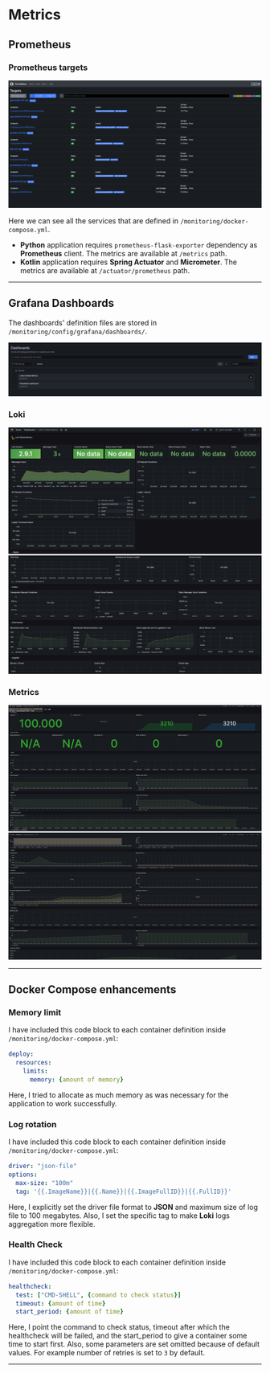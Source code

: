 # Metrics

## Prometheus

### Prometheus targets
![prometheus_targets](screenshots/prometheus_targets.png)

Here we can see all the services that are defined in `/monitoring/docker-compose.yml`.

* **Python** application requires `prometheus-flask-exporter` dependency as **Prometheus** client.
The metrics are available at `/metrics` path.
* **Kotlin** application requires **Spring Actuator** and **Micrometer**.
The metrics are available at `/actuator/prometheus` path.

---

## Grafana Dashboards
The dashboards' definition files are stored in `/monitoring/config/grafana/dashboards/`.

![all_dashboards_topview](screenshots/all_dashboards_topview.png)

### Loki
![loki_dashboard_1](screenshots/loki_dashboard_1.png)
![loki_dashboard_2](screenshots/loki_dashboard_2.png)

### Metrics
![prometheus_dashboard_1](screenshots/prometheus_dashboard_1.png)
![prometheus_dashboard_2](screenshots/prometheus_dashboard_2.png)

---

## Docker Compose enhancements

### Memory limit
I have included this code block to each container definition inside `/monitoring/docker-compose.yml`:
```yaml
deploy:
  resources:
    limits:
      memory: {amount of memory}
```
Here, I tried to allocate as much memory as was necessary for the application to work successfully.

### Log rotation
I have included this code block to each container definition inside `/monitoring/docker-compose.yml`:
```yaml
driver: "json-file"
options:
  max-size: "100m"
  tag: '{{.ImageName}}|{{.Name}}|{{.ImageFullID}}|{{.FullID}}'
```
Here, I explicitly set the driver file format to **JSON** and maximum size of log file to 100 megabytes.
Also, I set the specific tag to make **Loki** logs aggregation more flexible.

### Health Check
I have included this code block to each container definition inside `/monitoring/docker-compose.yml`:
```yaml
healthcheck:
  test: ["CMD-SHELL", {command to check status}]
  timeout: {amount of time}
  start_period: {amount of time}
```
Here, I point the command to check status, timeout after which the healthcheck will be failed, and the start_period to give a container some time to start first. Also, some parameters are set omitted because of default values. For example number of retries is set to `3` by default.

---
